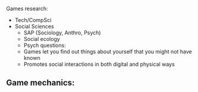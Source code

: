 Games research:
- Tech/CompSci
- Social Sciences
	- SAP (Sociology, Anthro, Psych)
	- Social ecology
	- Psych questions: 
	- Games let you find out things about yourself that you might not have known
	- Promotes social interactions in both digital and physical ways

Game mechanics:
- 